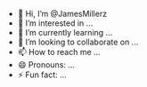 - 👋 Hi, I’m @JamesMillerz
- 👀 I’m interested in ...
- 🌱 I’m currently learning ...
- 💞️ I’m looking to collaborate on ...
- 📫 How to reach me ...
- 😄 Pronouns: ...
- ⚡ Fun fact: ...

<!---
JamesMillerz/JamesMillerz
docker pull stripe/stripe-cli:v1.27.0
sha256:1d34a705a6a6f6e850f3721ac146ecbbb932c6a93da93cad8b597908bf029326s
# Stripe Documentation

## Docs
- [Testing](https://docs.stripe.com/testing.md): Simulate payments to test your integration.
- [API Reference](https://docs.stripe.com/api.md)
- [Receive payouts](https://docs.stripe.com/payouts.md): Set up your bank account to receive payouts.
- [Platforms and marketplaces with Stripe Connect](https://docs.stripe.com/connect.md): Build a SaaS platform or marketplace with Connect.
- [Supported currencies](https://docs.stripe.com/currencies.md): See what currencies you can use for making charges and for paying out to your bank account.
- [API upgrades](https://docs.stripe.com/upgrades.md): Keep track of changes and upgrades to the Stripe API.
- [Stripe SDKs](https://docs.stripe.com/sdks.md): Libraries and tools for interacting with your Stripe integration.
- [Receive Stripe events in your webhook endpoint](https://docs.stripe.com/webhooks.md): Listen to events in your Stripe account on your webhook endpoint so your integration can automatically trigger reactions.
- [Declines](https://docs.stripe.com/declines.md): Learn about payment declines and how to lower your decline rate.
- [Refund and cancel payments](https://docs.stripe.com/refunds.md): Learn how to cancel or refund a payment.
- [Security at Stripe](https://docs.stripe.com/security.md): Learn how Stripe handles security.
- [Stripe-hosted page](https://docs.stripe.com/checkout/quickstart.md)
- [Build an advanced integration](https://docs.stripe.com/payments/quickstart.md)
- [Prebuilt subscription page with Stripe Checkout](https://docs.stripe.com/billing/quickstart.md)
- [Set up and deploy a webhook](https://docs.stripe.com/webhooks/quickstart.md): Learn how to set up and deploy a webhook to listen to events from Stripe.
- [Types of events](https://docs.stripe.com/api/events/types.md)
- [Integration security guide](https://docs.stripe.com/security/guide.md): Ensure PCI compliance and secure customer-server communications.
- [Linked external accounts](https://docs.stripe.com/get-started/account/linked-external-accounts.md): Manage your linked external accounts.
- [Affirm payments](https://docs.stripe.com/payments/affirm.md): Offer your US and Canadian customers flexible financing while getting paid upfront with Affirm.
- [Integrate with events](https://docs.stripe.com/event-destinations.md): Send events from Stripe to webhook endpoints and cloud services.
- [Resolve webhook signature verification errors](https://docs.stripe.com/webhooks/signature.md): Learn how to fix a common error when listening to webhook events.
- [Afterpay and Clearpay payments](https://docs.stripe.com/payments/afterpay-clearpay.md): Offer your customers flexible financing while getting paid upfront with Afterpay (also known as Clearpay in the UK).
- [Start a team](https://docs.stripe.com/get-started/account/teams.md): Learn how to invite and interact with team members.
- [Errors](https://docs.stripe.com/api/errors.md)
- [Versioning](https://docs.stripe.com/api/versioning.md)

## Checkout
Build a low-code payment form and embed it on your site or host it on Stripe. Checkout creates a customizable form for collecting payments. You can redirect customers to a Stripe-hosted payment page, embed Checkout directly in your website, or create a customized checkout page with Stripe Elements. It supports one-time payments and subscriptions and accepts over 40 local payment methods. For a full list of Checkout features.

- [Stripe Checkout](https://docs.stripe.com/payments/checkout.md): Build a low-code payment form and embed it on your site or host it on Stripe.
- [Stripe-hosted page](https://docs.stripe.com/checkout/quickstart.md)
- [Embedded form](https://docs.stripe.com/checkout/embedded/quickstart.md)
- [How Checkout works](https://docs.stripe.com/payments/checkout/how-checkout-works.md): Learn how to use Checkout to collect payments on your website.
- [Customize Checkout](https://docs.stripe.com/payments/checkout/customization.md): Customize the appearance and behavior of Checkout.
- [The Setup Intents API](https://docs.stripe.com/payments/setup-intents.md): Learn more about the Setup Intents API for saving payment methods.
- [Fulfill orders](https://docs.stripe.com/checkout/fulfillment.md): Learn how to fulfill payments received with the Checkout Sessions API.
- [Customize redirect behavior](https://docs.stripe.com/payments/checkout/custom-success-page.md): Display a confirmation page with your customer's order information.
- [Add discounts](https://docs.stripe.com/payments/checkout/discounts.md): Reduce the amount charged to a customer by discounting their subtotal with coupons and promotion codes.
- [Use your custom domain](https://docs.stripe.com/payments/checkout/custom-domains.md): Learn how to bring your own custom domain to Stripe Checkout, Payment Links, and customer portal.
- [Limit customers to one subscription](https://docs.stripe.com/payments/checkout/limit-subscriptions.md): Direct customers to manage their subscription when they already have one.
- [Cross-sells](https://docs.stripe.com/payments/checkout/cross-sells.md): Enable customers to purchase complementary products at checkout by using cross-sells.
- [Overview](https://docs.stripe.com/products-prices/overview.md): Model your business on Stripe with products and prices.
- [Subscriptions](https://docs.stripe.com/payments/subscriptions.md): Create subscriptions for your customers.
- [Charge for shipping](https://docs.stripe.com/payments/during-payment/charge-shipping.md): Create different shipping rates for your customers.
- [Collect taxes](https://docs.stripe.com/payments/checkout/taxes.md): Learn how to collect taxes with Stripe Tax.
- [Manage payment methods](https://docs.stripe.com/payments/checkout/payment-methods.md): Use dynamic payment methods or manually define the payment methods to allow per checkout session.
- [Customize text and policies](https://docs.stripe.com/payments/checkout/customization/policies.md): Customize the text that your customers see, and the policies Checkout displays.
- [Add custom fields](https://docs.stripe.com/payments/checkout/custom-fields.md): Add additional fields to a prebuilt payment page with Checkout.
- [Collect physical addresses](https://docs.stripe.com/payments/collect-addresses.md): Learn how to collect billing and shipping addresses.
- [Customize checkout behavior](https://docs.stripe.com/payments/checkout/customization/behavior.md): Customize the behavior of the checkout process to increase conversion and revenue.
- [Save payment details during payment](https://docs.stripe.com/payments/checkout/save-during-payment.md): Learn how to accept a payment and save your customer's payment details for future purchases.
- [After the payment](https://docs.stripe.com/payments/checkout/after-the-payment.md): Customize the post-payment checkout process.
- [Set the billing cycle date](https://docs.stripe.com/payments/checkout/billing-cycle.md): Set a subscription's billing cycle anchor to a fixed date.
- [Let customers decide what to pay](https://docs.stripe.com/payments/checkout/pay-what-you-want.md): Accept tips and donations, or sell pay-what-you-want products and services.
- [Subscription upsells](https://docs.stripe.com/payments/checkout/upsells.md): Enable customers to upgrade their subscription plan at checkout by using upsells.
- [No-cost orders](https://docs.stripe.com/payments/checkout/no-cost-orders.md): Accept orders for no-cost line items or apply 100% off discounts for one-time payments.
- [Analyze your conversion funnel](https://docs.stripe.com/payments/checkout/analyze-conversion-funnel.md): Analyze your Stripe Checkout conversion funnel with Google Analytics 4.
- [Add discounts, upsells, and optional items](https://docs.stripe.com/payments/checkout/promotions.md): Boost sales with discounts and offers.
- [Manual currency prices](https://docs.stripe.com/payments/currencies/localize-prices/manual-currency-prices.md): Present local currencies to customers with manual currency prices.
- [Collect customer phone numbers](https://docs.stripe.com/payments/checkout/phone-numbers.md): Collect a phone number for shipping or invoicing when your customer makes a payment.
- [Dynamically customize shipping options](https://docs.stripe.com/payments/checkout/custom-shipping-options.md): Update shipping options based on a customer's shipping address.
- [One-time payments with Checkout](https://docs.stripe.com/payments/checkout/client.md): Learn how to accept one-time card payments with just a few lines of code.
- [Set up future payments](https://docs.stripe.com/payments/checkout/save-and-reuse.md): Learn how to save payment details in a Checkout session and charge your customers later.
- [Make line item quantities adjustable](https://docs.stripe.com/payments/checkout/adjustable-quantity.md): Enable your customers to adjust the quantity of items during checkout.
- [Elements with Checkout Sessions API beta changelog](https://docs.stripe.com/checkout/elements-with-checkout-sessions-api/changelog.md): Keep track of changes to the Elements with Checkout Sessions API beta integration.
- [Checkout prices migration guide](https://docs.stripe.com/payments/checkout/migrating-prices.md): Learn how to update your integration to use prices with Stripe Checkout.
- [Checkout Sessions](https://docs.stripe.com/api/checkout/sessions.md)
- [The Checkout Session object](https://docs.stripe.com/api/checkout/sessions/object.md)
- [Create a Checkout Session](https://docs.stripe.com/api/checkout/sessions/create.md)

## Payments
- [Acceptable verification documents by country](https://docs.stripe.com/acceptable-verification-documents.md): Learn which documents Stripe accepts for verification of identity, address, and legal entity.
- [The Payment Intents API](https://docs.stripe.com/payments/payment-intents.md): Learn how to use the Payment Intents API for Stripe payments.
- [Multi-currency settlement](https://docs.stripe.com/payouts/multicurrency-settlement.md): Accept, settle and pay out funds in multiple currencies.
- [Set up your development environment](https://docs.stripe.com/get-started/development-environment.md): Get familiar with the Stripe CLI and our server-side SDKs.
- [Decline codes](https://docs.stripe.com/declines/codes.md): Learn about decline codes and how to resolve them when a charge fails.
- [Place a hold on a payment method](https://docs.stripe.com/payments/place-a-hold-on-a-payment-method.md): Separate payment authorization and capture to create a charge now, but capture funds later.
- [Payment status updates](https://docs.stripe.com/payments/payment-intents/verifying-status.md): Monitor and verify payment status, so that you can respond to successful and failed payments.
- [Payment method integration options](https://docs.stripe.com/payments/payment-methods/integration-options.md): Learn about the different ways to integrate payment methods.
- [Add funds to your Stripe balance](https://docs.stripe.com/get-started/account/add-funds.md): Cover increased refunds and chargebacks by adding funds to your balance.
- [Web Dashboard](https://docs.stripe.com/dashboard/basics.md): Learn how to use the web version of the Stripe Dashboard.
- [Payment Methods API](https://docs.stripe.com/payments/payment-methods.md): Learn more about the API that powers a range of global payment methods.
- [Stripe Dashboard mobile app](https://docs.stripe.com/dashboard/mobile.md): Learn how to use the mobile app version of the Stripe Dashboard.
- [Buy now, pay later](https://docs.stripe.com/payments/buy-now-pay-later.md): Learn about buy now, pay later methods with Stripe.
- [Browse sample projects](https://docs.stripe.com/samples.md): Explore the library of sample projects using Stripe.
- [Perform searches in the Dashboard](https://docs.stripe.com/dashboard/search.md): Use the Dashboard to search for payments, customers, and more.
- [Test Apple and Google wallet rendering](https://docs.stripe.com/testing/wallets.md): Compare your integration against working demo integrations to identify possible rendering issues.
- [Bank Debits](https://docs.stripe.com/payments/bank-debits.md): Learn how to accept bank debits with Stripe.
- [Create an embeddable buy button](https://docs.stripe.com/payment-links/buy-button.md): Use Payment Links to create an embeddable buy button for your website.
- [After a payment link payment](https://docs.stripe.com/payment-links/post-payment.md): Learn what you can do after receiving a payment link payment.
- [Share a payment link](https://docs.stripe.com/payment-links/share.md): Share payment links across social media, emails, or your website.
- [Payment Intents](https://docs.stripe.com/api/payment_intents.md)
- [The PaymentIntent object](https://docs.stripe.com/api/payment_intents/object.md)
- [Create a PaymentIntent](https://docs.stripe.com/api/payment_intents/create.md)
- [Payment Methods](https://docs.stripe.com/api/payment_methods.md)
- [The PaymentMethod object](https://docs.stripe.com/api/payment_methods/object.md)
- [Create a PaymentMethod](https://docs.stripe.com/api/payment_methods/create.md)

## Link
*Link* allows your customers to select a saved payment method at checkout instead of entering payment information. Your customers can save their credit cards, debit cards, or US bank accounts for faster checkout at any Link-enabled business. Link also lets you accept Instant Bank Payments. All Link transactions confirm immediately, and successful payments settle to your Stripe balance on the same timeline as card payments, regardless of the payment method that funds the payment. Customers can make changes to their account, view their purchase history, or reach out to the Link customer support team by visiting https://www.link.com. For information about how your payment integration affects Link, see [Link in different payment integrations](https://docs.stripe.com.md). Link isn’t available in India. In Brazil and Thailand, the Payment Element doesn’t support Link.

- [Link in different payment integrations](https://docs.stripe.com/payments/link/link-payment-integrations.md): Use Link with dynamic payment methods and other integrations.
- [Instant Bank Payments](https://docs.stripe.com/payments/link/instant-bank-payments.md): Accept low cost bank payments with instant confirmation.
- [Link with Checkout](https://docs.stripe.com/payments/link/checkout-link.md): Use Link with Stripe's prebuilt checkout page.
- [Link in different payment integrations](https://docs.stripe.com/payments/link/link-payment-integrations.md): Use Link with dynamic payment methods and other integrations.
- [Link in the Payment Element](https://docs.stripe.com/payments/link/payment-element-link.md): Link in the Payment Element lets your customers check out faster.
- [Link in the Card Element](https://docs.stripe.com/payments/link/card-element-link.md): Enable checkout using Link with the Card Element.
- [Link in the Mobile Payment Element](https://docs.stripe.com/payments/link/mobile-payment-element-link.md): Add Link to your native iOS, Android, and React Native apps.
- [Link in the Express Checkout Element](https://docs.stripe.com/payments/link/express-checkout-element-link.md): Let customers check out faster with Link and the Express Checkout Element.
- [Link with Invoicing](https://docs.stripe.com/payments/link/invoicing.md): Speed up invoice payments by using Link with the Hosted Invoice Page.
- [Explore the Link Authentication Element](https://docs.stripe.com/payments/link/link-authentication-element.md): Create a single email input for both email collection and Link authentication.


## Billing
Create and manage subscriptions, track usage, and issue invoices.

Stripe Billing is a tool for managing subscriptions and invoicing. It automates recurring payments, creates custom pricing plans, and handles billing cycles such as trials and renewals. Learn more about [Billing](https://docs.stripe.com/billing/billing-apis.md) and its [features](https://docs.stripe.com/billing.md#features).

- [Recurring pricing models](https://docs.stripe.com/products-prices/pricing-models.md): Learn about common pricing models and how to create them.
- [Prebuilt subscription page with Stripe Checkout](https://docs.stripe.com/billing/quickstart.md)
- [Coupons and promotion codes](https://docs.stripe.com/billing/subscriptions/coupons.md): Add discounts to subscriptions and subscription items using coupons and promotion codes.
- [Cancel subscriptions](https://docs.stripe.com/billing/subscriptions/cancel.md): Learn how to cancel existing subscriptions.
- [Setting the subscription billing cycle date](https://docs.stripe.com/billing/subscriptions/billing-cycle.md): Learn how to set the billing date for subscriptions.
- [Embeddable pricing table for subscriptions](https://docs.stripe.com/payments/checkout/pricing-table.md): Display a subscription pricing table on your website and take customers directly to Stripe Checkout.
- [Change the price of existing subscriptions](https://docs.stripe.com/billing/subscriptions/change-price.md): Learn how to upgrade and downgrade subscriptions by changing the price.
- [Create subscriptions](https://docs.stripe.com/no-code/subscriptions.md): Set up recurring payments by offering subscriptions to your service.
- [Modify subscriptions](https://docs.stripe.com/billing/subscriptions/change.md): Change existing subscriptions to cancel, pause, apply prorated charges and credits, and more.
- [Customer Tax IDs](https://docs.stripe.com/billing/customer/tax-ids.md): Learn how to store, validate, and render customer tax ID numbers with Stripe Billing.
- [Set up usage-based billing with products and prices](https://docs.stripe.com/billing/subscriptions/usage-based/implementation-guide.md): Charge customers based on their usage of your product or service.
- [Entitlements](https://docs.stripe.com/billing/entitlements.md): Determine when you can grant or revoke product feature access to customers.
- [Set payment methods per-subscription](https://docs.stripe.com/billing/subscriptions/payment-methods-setting.md): Learn how to specify which payment methods are available for a subscription.
- [Model usage-based pricing](https://docs.stripe.com/billing/subscriptions/usage-based/pricing-models.md): Learn about the different pricing models for usage-based billing on Stripe.
- [Customers](https://docs.stripe.com/billing/customer.md): Learn how to use the Customer resource with Stripe Billing.
- [Record usage for billing](https://docs.stripe.com/billing/subscriptions/usage-based/recording-usage.md): Learn how to record customer usage data.
- [Designing an integration](https://docs.stripe.com/billing/subscriptions/designing-integration.md): Learn what choices you need to make to integrate subscriptions into your business.
- [Pause payment collection](https://docs.stripe.com/billing/subscriptions/pause-payment.md): Learn how to pause payment collection on subscriptions.
- [Tax rates](https://docs.stripe.com/billing/taxes/tax-rates.md): Learn how to collect and report taxes with tax rate objects.
- [Migrate subscriptions to Stripe Billing](https://docs.stripe.com/billing/subscriptions/migrate-subscriptions.md): Learn about migrating subscriptions from other sources to Stripe.
- [Set payment methods per-subscription](https://docs.stripe.com/billing/subscriptions/payment-methods-setting.md): Learn how to specify which payment methods are available for a subscription.
- [Subscriptions with multiple products](https://docs.stripe.com/billing/subscriptions/multiple-products.md): Create subscriptions with multiple products, all billed in a single invoice.
- [Migrate your customer data to Stripe](https://docs.stripe.com/get-started/data-migrations.md): Successfully migrate your customers' data to Stripe.
- [Revenue recovery](https://docs.stripe.com/billing/revenue-recovery.md): Learn about automated recovery features that reduce and recover failed subscription payments.
- [Migrate subscriptions to Stripe Billing using toolkit](https://docs.stripe.com/billing/subscriptions/import-subscriptions-toolkit.md): Learn how to migrate your existing subscriptions to Stripe using the toolkit.
- [About the Billing APIs](https://docs.stripe.com/billing/billing-apis.md): Understand how the Billing API objects work together.
- [Subscriptions](https://docs.stripe.com/api/subscriptions.md)
- [The Subscription object](https://docs.stripe.com/api/subscriptions/object.md)
- [Create a subscription](https://docs.stripe.com/api/subscriptions/create.md)
- [Customers](https://docs.stripe.com/api/customers.md)
- [The Customer object](https://docs.stripe.com/api/customers/object.md)
- [Customer Balance Transaction](https://docs.stripe.com/api/customer_balance_transactions.md)
- [The Customer Balance Transaction object](https://docs.stripe.com/api/customer_balance_transactions/object.md)

## Elements
Create your own checkout flows with prebuilt UI components.

[Stripe Elements](https://stripe.com/payments/elements) is a set of prebuilt UI components for building your web checkout flow. It’s available as a feature of [Stripe.js](https://docs.stripe.com/js), our foundational JavaScript library for building payment flows. Stripe.js tokenizes sensitive payment details within an Element without ever having them touch your server.

You can use Elements with:

- The [Checkout Sessions API](https://docs.stripe.com/api/checkout/sessions.md) to [build a checkout page](https://docs.stripe.com/payments/checkout/build-integration.md).
- The [Payment Intents API](https://docs.stripe.com/api/payment_intents.md) to [build an advanced integration](https://docs.stripe.com/payments/advanced.md).

- [Address Element](https://docs.stripe.com/elements/address-element.md): Use the Address Element to collect complete billing and shipping addresses.
- [Link Authentication Element](https://docs.stripe.com/payments/elements/link-authentication-element.md): Use the Link Authentication Element to integrate Link.
- [Listen for address input](https://docs.stripe.com/elements/address-element/collect-addresses.md): Collect addresses to use in custom ways using an event listener.
- [Mobile Payment Element](https://docs.stripe.com/payments/elements/mobile-payment-element.md): Accept payments in your mobile app.
- [Migrate to Confirmation Tokens](https://docs.stripe.com/payments/payment-element/migration-ct.md): Finalize payments on the server by using a ConfirmationToken instead of a PaymentMethod.
- [Migrate from the Basic Integration to the Mobile Payment Element](https://docs.stripe.com/payments/mobile/migrating-to-mobile-payment-element-from-basic-integration.md): Upgrade your legacy mobile SDK integration before we remove it from the SDK.
- [Control billing details collection](https://docs.stripe.com/payments/payment-element/control-billing-details-collection.md): Customize the billing details you collect within the Payment Element.
- [Address Element](https://docs.stripe.com/elements/mobile/address-element.md): Use the Address Element to collect complete billing and shipping addresses for in-app integrations.
- [Collect physical addresses and phone numbers](https://docs.stripe.com/payments/advanced/collect-addresses.md): Learn how to collect addresses and phone numbers during one-time payment flows.
- [Collect physical addresses and phone numbers](https://docs.stripe.com/payments/mobile/collect-addresses.md): Learn how to collect addresses and phone number in your mobile app.
- [Use Payment Element across multiple processors](https://docs.stripe.com/payments/forwarding-third-party-processors.md): Learn how to collect card details with Payment Element and use them with a third-party processor.
- [Customize appearance](https://docs.stripe.com/elements/appearance-api/mobile.md): Customize your mobile integration with the Appearance API.
- [Charge for shipping](https://docs.stripe.com/payments/mobile/charge-shipping.md): Create different shipping rates for your customers.

## Connect
Use Connect to build a platform, marketplace, or other business that manages payments and moves money between multiple parties.

- [1099-NEC form state requirements](https://docs.stripe.com/connect/1099-NEC.md): View the state requirements for 1099-NEC forms.
- [Create a charge](https://docs.stripe.com/connect/charges.md): Create a charge and split payments between your platform and your sellers or service providers.
- [Required verification information](https://docs.stripe.com/connect/required-verification-information.md): Learn what required verification information you need to collect for each country when using Connect.
- [Connect account types](https://docs.stripe.com/connect/accounts.md): Learn about older connected account configurations.
- [US tax reporting for Connect platforms](https://docs.stripe.com/connect/tax-reporting.md): Learn how to report the annual payments for your US-based connected accounts.
- [How Connect works](https://docs.stripe.com/connect/how-connect-works.md): Learn how Connect's features support multiparty integrations.
- [Payouts to connected accounts](https://docs.stripe.com/connect/payouts-connected-accounts.md): Manage payouts and external accounts for your platform's connected accounts.
- [1099-K form state requirements](https://docs.stripe.com/connect/1099-K.md): View the state requirements for 1099-K forms.
- [Making API calls for connected accounts](https://docs.stripe.com/connect/authentication.md): Learn how to add the right information to your API calls so you can make calls for your connected accounts.
- [Using Connect with Standard connected accounts](https://docs.stripe.com/connect/standard-accounts.md): Use Standard connected accounts to get started using Connect right away, and let Stripe handle the majority of the connected account experience.
- [Choose your onboarding configuration](https://docs.stripe.com/connect/onboarding.md): Learn about the different options for onboarding your connected accounts.
- [Using Connect with Custom connected accounts](https://docs.stripe.com/connect/custom-accounts.md): Use Custom connected accounts with Connect to control your connected accounts' entire experience.
- [Express Dashboard](https://docs.stripe.com/connect/express-dashboard.md): Learn about the features of the Express Dashboard.
- [Stripe-hosted onboarding](https://docs.stripe.com/connect/hosted-onboarding.md): Onboard connected accounts by redirecting them to a Stripe-hosted onboarding flow.
- [Payment details](https://docs.stripe.com/connect/supported-embedded-components/payment-details.md): Show details of a given payment and allow users to manage disputes and perform refunds.
- [Identity verification for connected accounts](https://docs.stripe.com/connect/identity-verification.md): Use identity verification to reduce risk on your platform when using Connect.
- [Using manual payouts](https://docs.stripe.com/connect/manual-payouts.md): Send manual payouts to your connected accounts.
- [Connect webhooks](https://docs.stripe.com/connect/webhooks.md): Learn how to use webhooks with Connect to be notified of Stripe activity.
- [Manage connected accounts with the Dashboard](https://docs.stripe.com/connect/dashboard.md): Learn about using the Stripe Dashboard to find and manage connected accounts, including those with open risk, onboarding, and compliance requirements.
- [Get started with tax reporting](https://docs.stripe.com/connect/get-started-tax-reporting.md): Use the Stripe 1099 tax reporting product to create, modify, file, and deliver tax forms for your connected accounts.
- [Platform pricing tool](https://docs.stripe.com/connect/platform-pricing-tools.md): Set platform processing fees for your connected accounts from your Stripe Dashboard.
- [Update and create 1099 tax forms](https://docs.stripe.com/connect/modify-tax-forms.md): Update and create 1099 tax forms for connected accounts.
- [Balance](https://docs.stripe.com/api/balance.md)
- [The Balance object](https://docs.stripe.com/api/balance/balance_object.md)

## Issuing
Use the Stripe Issuing API to create, manage, and distribute payment cards for your business. Issuing is available in the United States, United Kingdom, and European Economic Area. You can create your own card designs, and approve transactions in real time. You can build Stripe Issuing alongside [Stripe Treasury](https://docs.stripe.com/treasury.md) to attach cards to open loop wallets, and offer your users additional money movement options.

- [How Issuing works](https://docs.stripe.com/issuing/how-issuing-works.md): Learn how to start building a card program with Stripe Issuing.
- [Issuing merchant categories](https://docs.stripe.com/issuing/categories.md): Learn about the available categories that businesses are grouped in.
- [Cardholder authentication using 3D Secure](https://docs.stripe.com/issuing/3d-secure.md): Learn about 3D Secure, an additional layer of authentication used by businesses to combat fraud.
- [Physical cards](https://docs.stripe.com/issuing/cards/physical.md): Issue physical cards at Stripe.
- [Use digital wallets with Issuing](https://docs.stripe.com/issuing/cards/digital-wallets.md): Learn how to use Issuing to add cards to digital wallets.
- [Using Issuing Elements](https://docs.stripe.com/issuing/elements.md): Learn how to display card details in your web application in a PCI-compliant way.
- [Issuing product marketing, design, and compliance guidelines](https://docs.stripe.com/issuing/compliance-us.md): Learn how to keep your Issuing program and marketing campaigns compliant.
- [Virtual cards with Issuing](https://docs.stripe.com/issuing/cards/virtual.md): Learn about virtual cards created with Issuing.
- [Choose which type of card to issue](https://docs.stripe.com/issuing/choose-cards.md): Decide on physical or virtual cards for your cardholders.
- [Use Stripe Issuing in different countries](https://docs.stripe.com/issuing/global.md): Learn how different integration options vary by country.
- [Issuing and Treasury sample app](https://docs.stripe.com/baas/start-integration/sample-app.md): Learn how to onboard customers, issue cards, and make outbound payments.
- [B2B Payments integration guide](https://docs.stripe.com/baas/start-integration/integration-guides/b2b-payments.md): Build a B2B Payments integration with Issuing.
- [Testing Issuing](https://docs.stripe.com/issuing/testing.md): Learn how to test your integration and simulate purchases.
- [Issuing and Treasury sample app](https://docs.stripe.com/treasury/examples/sample-app.md): Use the Stripe Next.js sample app to start your own Issuing and Treasury integration.
- [Manage fraud with Stripe Issuing controls and tools](https://docs.stripe.com/issuing/manage-fraud.md): Understand how transaction fraud can impact your Issuing program and the steps you can take to combat it.
- [Add funds to your card program](https://docs.stripe.com/issuing/adding-funds-to-your-card-program.md): Learn about your options to fund card spend.
- [Stripe Issuing marketing guidelines](https://docs.stripe.com/issuing/marketing-guidance-europe-uk.md): Learn about marketing guidelines for Issuing programs in the United Kingdom and Europe.
- [Order a custom bundle](https://docs.stripe.com/issuing/cards/physical/order-custom-bundle.md): Order your custom physical bundle.
- [Use cards at automated teller machines (ATMs)](https://docs.stripe.com/issuing/purchases/atm-usage.md): Learn how you can use your Stripe Issuing cards at ATMs.
- [Create a design](https://docs.stripe.com/issuing/cards/physical/create-design.md): Create and name your bundle design.
- [Onboarding overview](https://docs.stripe.com/baas/start-integration/onboarding-overview.md): Take your integration live.
- [Replacement cards](https://docs.stripe.com/issuing/cards/replacements.md): Learn how to replace cards that are expired, damaged, lost, or stolen.
- [Choose your physical bundle](https://docs.stripe.com/issuing/cards/choose-bundle.md): Set up a standard or custom physical bundle.
- [Update the Issuing terms of service acceptance](https://docs.stripe.com/issuing/connect/tos_acceptance.md): Learn how to present accurate business information for your connected accounts and accept the Issuing terms of service.
- [Card bundle options](https://docs.stripe.com/issuing/cards/physical/card-bundle-selections.md): Make your card bundle selections.
- [Issuing watchlist](https://docs.stripe.com/issuing/issuing-watchlist.md): Learn about the Issuing watchlist process and best practices.


## Capital
Stripe Capital provides access to financing options for eligible users processing payments through Stripe. Financing offers for eligible users are available in the Stripe Dashboard or through participating Connect platforms.

- [How Stripe Capital works](https://docs.stripe.com/capital/how-stripe-capital-works.md): Learn how Stripe Capital provides financing for eligible businesses.
- [Stripe Capital eligibility](https://docs.stripe.com/capital/eligibility.md): Learn more about our offer eligibility criteria.
- [Set up Capital](https://docs.stripe.com/capital/getting-started.md): Determine which integration option to use when you set up Stripe Capital.
- [How Stripe Capital for Platforms works](https://docs.stripe.com/capital/how-capital-for-platforms-works.md): Learn the basics of Stripe Capital for Platforms.
- [Managing customer support](https://docs.stripe.com/capital/servicing.md): Support your Capital customers using Stripe-approved messaging.
- [Capital financing](https://docs.stripe.com/connect/supported-embedded-components/capital-financing.md): Allow a connected account to view and manage their active Capital financing.
- [Build a custom Capital program](https://docs.stripe.com/capital/api-integration.md): Integrate with our API to build a custom Capital program.
- [Capital financing application](https://docs.stripe.com/connect/supported-embedded-components/capital-financing-application.md): Show an end-to-end application flow for Capital financing.
- [Regulatory compliance guidelines](https://docs.stripe.com/capital/regulatory-compliance.md): Learn about the requirements and guidelines for regulatory compliance.
- [Marketing your Capital program](https://docs.stripe.com/capital/marketing.md): Build marketing assets for Capital.
- [Capital financing promotion](https://docs.stripe.com/connect/supported-embedded-components/capital-financing-promotion.md): Show promotional content about a connected account's Capital financing offer and launch a Capital application.
- [Capital metrics](https://docs.stripe.com/capital/reporting.md): Access financing offer data in the Stripe Dashboard.
- [Refills](https://docs.stripe.com/capital/refills.md): Learn how to enable refills for your Capital program.
- [Replacements](https://docs.stripe.com/capital/replacements.md): Learn how to handle financing offer replacements.

## Crypto
Pay with Crypto works with *Checkout*, *Elements*, or can be directly integrated through the *Payment Intents API*. When integrated, the option to pay with **Crypto** appears that redirects your customers to a page hosted by *crypto.link.com* to complete their payment.
- [Stablecoin payments](https://docs.stripe.com/crypto/stablecoin-payments.md): Let your customers pay with crypto that settle as fiat in your Stripe balance.
- [Accept a stablecoin payment](https://docs.stripe.com/crypto/accept-stablecoin-payments.md): Start accepting stablecoins by integrating the Crypto payment method.
- [Stripe-hosted, standalone onramp quickstart](https://docs.stripe.com/crypto/onramp/standalone-onramp-quickstart.md): Customize and generate a redirect URL to the Stripe-hosted, standalone onramp.
- [Set up an emeddable onramp integration](https://docs.stripe.com/crypto/onramp/emeddable-onramp-guide.md): Use this guide to fully customize the embeddable onramp.
- [Integrate crypto for mobile](https://docs.stripe.com/crypto/onramp/mobile-integration.md): Configure the onramp for mobile use.
- [Back-end integration best practices](https://docs.stripe.com/crypto/onramp/backend-best-practices.md): Safely integrate the onramp for different web3 use cases.
- [Install the Stripe Crypto SDK ES Module](https://docs.stripe.com/crypto/onramp/esmodule.md): Set up the Stripe crypto client-side SDK in your web application.

## Climate
Stripe Climate is the easiest way to help emerging permanent carbon removal technologies scale. Join a growing group of ambitious businesses changing the course of carbon removal.
- [Climate Commitments](https://docs.stripe.com/climate/commitments.md): Direct a fraction of your revenue to help advance carbon removal.
- [Climate Orders overview](https://docs.stripe.com/climate/orders.md): Pre-order carbon removal tons from Frontier's offtake portfolio
- [Order carbon removal](https://docs.stripe.com/climate/orders/order-carbon-removal.md): Pre-order carbon removal tons from Frontier's offtake portfolio.
- [Carbon removal inventory](https://docs.stripe.com/climate/orders/carbon-removal-inventory.md): Learn about available carbon removal inventory.
- [Webhooks for Climate Orders API](https://docs.stripe.com/climate/orders/webhooks.md): Learn about webhook events for products and orders.
- [Climate Orders quickstart](https://docs.stripe.com/climate/orders/quickstart.md): Enable your customers to buy carbon removal using the Climate API with your payments integration.
- [How Climate Orders work](https://docs.stripe.com/climate/orders/how-it-works.md): Learn how to create, monitor, and manage your carbon removal orders.


## Tax
Automate sales tax, VAT, and GST compliance on all your transactions—low or no code integrations available. You can integrate Stripe Tax with Payment Links or the Checkout Sessions API and use it for subscriptions and invoices. You can also create custom payment flows or integrate Stripe Tax as a platform with Connect.
- [Set up Stripe Tax](https://docs.stripe.com/tax/set-up.md): Enable Stripe Tax to automatically calculate and collect tax.
- [Product tax codes](https://docs.stripe.com/tax/tax-codes.md): Stripe Tax uses product tax codes to determine a product's tax rate.
- [How Tax works](https://docs.stripe.com/tax/how-tax-works.md): Learn how Stripe Tax helps you automate tax compliance.
- [Tax API for Sales Tax, GST, and VAT](https://docs.stripe.com/tax/custom.md): Use Stripe Tax APIs to implement tax calculations in your custom integration.
- [Specify product tax codes and tax behavior](https://docs.stripe.com/tax/products-prices-tax-codes-tax-behavior.md): Add tax codes and tax behavior to your products and prices to automatically calculate tax.
- [Zero tax amounts and reverse charges](https://docs.stripe.com/tax/zero-tax.md): Learn about cases when Stripe Tax calculates zero tax.
- [Countries supported by Stripe Tax](https://docs.stripe.com/tax/supported-countries.md): Learn where you can use Stripe Tax.
- [Automatically collect tax on Checkout sessions](https://docs.stripe.com/tax/checkout.md): Learn how to automatically calculate taxes in Checkout.
- [Calculate tax](https://docs.stripe.com/tax/calculating.md): Learn how to calculate tax with Stripe Tax.
- [Stripe Tax FAQ](https://docs.stripe.com/tax/faq.md): Read the frequently asked questions about Stripe Tax.
- [Automatically collect tax on invoices](https://docs.stripe.com/tax/invoicing.md): Learn how to automatically calculate tax on your invoices.
- [Use Stripe Tax with Connect](https://docs.stripe.com/tax/connect.md): Understand how Stripe Tax can help your platform and your connected accounts comply with tax obligations.
- [Testing Stripe Tax](https://docs.stripe.com/tax/testing.md): Learn how to test your Stripe Tax integration.
- [Collect taxes for recurring payments](https://docs.stripe.com/tax/subscriptions.md): Learn how to collect and report taxes for recurring payments.
- [Tax customizations](https://docs.stripe.com/tax/tax-customizations.md): Learn how to customize tax behavior using Stripe Tax.
- [Tax for software platforms](https://docs.stripe.com/tax/tax-for-platforms.md): Learn how to enable Stripe Tax for your connected accounts, and collect tax when the connected account is liable for paying the tax.
- [Collect customer tax IDs with Checkout](https://docs.stripe.com/tax/checkout/tax-ids.md): Learn how to collect VAT and other customer tax IDs with Checkout.
- [Automatically collect tax on Payment Links](https://docs.stripe.com/tax/payment-links.md): Learn how to calculate and collect tax on a payment page without writing any code.
- [Collect taxes for recurring payments](https://docs.stripe.com/billing/taxes/collect-taxes.md): Learn how to collect and report taxes for recurring payments.
- [Account and customer tax IDs with Invoicing](https://docs.stripe.com/tax/invoicing/tax-ids.md): Learn about storing, validating, and rendering tax ID numbers for Invoicing.
- [Update existing subscriptions](https://docs.stripe.com/tax/subscriptions/update.md): Learn how to update existing subscriptions to Stripe Tax.
- [Tax for marketplaces](https://docs.stripe.com/tax/tax-for-marketplaces.md): Learn about tax requirements for platforms and marketplaces, and how to enable Stripe Tax to collect tax on transactions when the Connect platform is liable.
- [Stripe Tax](https://docs.stripe.com/tax.md): Automate sales tax, VAT, and GST compliance on all your transactions—low or no code integrations available.
- [Use the Settings API to configure Stripe Tax](https://docs.stripe.com/tax/settings-api.md): Learn how to configure tax settings, and check whether an account is ready to perform tax calculations.
- [Tax settings](https://docs.stripe.com/connect/supported-embedded-components/tax-settings.md): Learn how to allow connected accounts to set up Stripe Tax.
- [Collect tax in Asia Pacific](https://docs.stripe.com/tax/supported-countries/asia-pacific.md): Learn how to use Stripe Tax to calculate, collect, and report tax in the Asia Pacific region.
- [Tax registrations](https://docs.stripe.com/connect/supported-embedded-components/tax-registrations.md): Learn how to allow connected accounts to manage their tax registrations for Stripe Tax.
- [Configure the connector](https://docs.stripe.com/connectors/woocommerce/configuration.md): Configure the Stripe Tax Connector for WooCommerce.
- [Use the Registrations API to manage tax registrations](https://docs.stripe.com/tax/registrations-api.md): Learn how to add, schedule, and check active tax registrations.
- [Stripe Tax Connector for WooCommerce](https://docs.stripe.com/connectors/woocommerce.md): Learn about the Stripe Tax Connector for WooCommerce.
- [Collect tax in Australia](https://docs.stripe.com/tax/supported-countries/asia-pacific/australia.md): Learn how to use Stripe Tax to calculate, collect, and report tax in Australia.
- [Collect tax in Mexico](https://docs.stripe.com/tax/supported-countries/latin-america-and-caribbean/mexico.md): Learn how to use Stripe Tax to calculate, collect, and report tax in Mexico.
- [The Tax ID object](https://docs.stripe.com/api/tax_ids/object.md)

## Invoicing
Create and manage invoices for one-time payments with Stripe Invoicing. Invoices provide an itemized list of goods and services rendered, which includes the cost, quantity, and taxes. You can send invoices to customers to collect payment or you can create an invoice and automatically charge a customer’s saved payment method. Subscriptions automatically generate invoices for each billing cycle. Learn more about the invoice lifecycle for subscriptions. You can use both the Dashboard and the API to create, edit, and manage invoices.
- [Taxes](https://docs.stripe.com/invoicing/taxes.md): Learn about Stripe Tax and how to use it with invoices.
- [Customize invoices](https://docs.stripe.com/invoicing/customize.md): Learn how to customize the content and branding of your invoices.
- [Send customer emails](https://docs.stripe.com/invoicing/send-email.md): Configure and send invoicing emails to your customers.
- [Automatic invoice advancement](https://docs.stripe.com/invoicing/integration/automatic-advancement-collection.md): Learn how Stripe Invoicing handles automatic advancement and collection.
- [Issue credit notes](https://docs.stripe.com/invoicing/dashboard/credit-notes.md): Use the Dashboard to adjust or refund finalized invoices with credit notes.
- [Integrate with the Invoicing API](https://docs.stripe.com/invoicing/integration.md): Learn how to create and send an invoice with code.
- [No-code Invoicing guide](https://docs.stripe.com/invoicing/no-code-guide.md): Get started with Stripe Invoicing—no code required.
- [Automatic charging](https://docs.stripe.com/invoicing/automatic-charging.md): Have Stripe automatically charge a customer's stored payment method.
- [Manage invoices](https://docs.stripe.com/invoicing/dashboard/manage-invoices.md): Learn how to manage your invoices in the Dashboard.
- [Create and send an invoice](https://docs.stripe.com/invoicing/integration/quickstart.md): Build an example Invoicing integration.
- [Invoice Rendering Templates](https://docs.stripe.com/invoicing/invoice-rendering-template.md): Use Invoice Rendering Templates to personalize your invoice appearance for different customers
- [Status transitions and finalization](https://docs.stripe.com/invoicing/integration/workflow-transitions.md): Learn about invoice status transitions and finalization.
- [Invoicing and ACH Direct Debit](https://docs.stripe.com/invoicing/ach-direct-debit.md): Configure, create, and process invoices using ACH Direct Debit.
- [Use invoices](https://docs.stripe.com/no-code/invoices.md): Send an invoice your customers can pay online.
- [Stripe Connector for NetSuite](https://docs.stripe.com/connectors/netsuite/overview.md): Use the connector to reconcile your Stripe activity into NetSuite.
- [Customer tax IDs](https://docs.stripe.com/invoicing/customer/tax-ids.md): Store, validate, and render customer tax ID numbers with Stripe Invoicing.
- [Best practices for global invoices](https://docs.stripe.com/invoicing/global-invoices.md): Learn the best practices for setting up invoices in non-US regions.
- [Customers](https://docs.stripe.com/invoicing/customer.md): Learn how to use the Customer resource with Stripe Invoicing.
- [Multi-currency customers](https://docs.stripe.com/invoicing/multi-currency-customers.md): Change the billable currency for any customer to accept multiple currencies.
- [Products and prices](https://docs.stripe.com/invoicing/products-prices.md): Use the Invoicing API to manage products and prices.
- [Test Stripe Invoicing](https://docs.stripe.com/invoicing/integration/testing.md): Learn how to test your Invoicing integration.
- [Scheduled payments](https://docs.stripe.com/invoicing/hosted-invoice-page/scheduled-payments.md): Let your customers schedule their payments through the Hosted Invoice Page.
- [Schedule invoice finalization to send or charge an invoice in the future](https://docs.stripe.com/invoicing/scheduled-finalization.md): Learn how to schedule an invoice to automatically charge or send to a customer.
- [Preview an invoice](https://docs.stripe.com/invoicing/preview.md): Learn how to create a preview of an invoice.
- [Troubleshoot the connector](https://docs.stripe.com/connectors/netsuite/error-resolution.md): Learn how to troubleshoot errors with the Stripe Connector for NetSuite.
- [Send quotes](https://docs.stripe.com/no-code/quotes.md): Send a quote and convert it to a payment or subscription.
- [Account tax IDs](https://docs.stripe.com/invoicing/taxes/account-tax-ids.md): Store and render your tax IDs with Stripe Invoicing.
- [Stripe Billing and Invoicing automation](https://docs.stripe.com/connectors/netsuite/invoice-automation.md): Use the connector to sync your Stripe invoices into NetSuite.
- [Manage bulk invoice line items](https://docs.stripe.com/invoicing/bulk-update-line-item.md): Add, update and remove multiple invoice line items with the Invoices API.
- [Tax rates and IDs](https://docs.stripe.com/invoicing/taxes/tax-rates.md): Assign tax rates to draft invoices for automatic tax calculation.
- [Deposit automation](https://docs.stripe.com/connectors/netsuite/deposit-automation.md): Use the connector to automate the bank reconciliation process.
- [Generate credit notes programmatically](https://docs.stripe.com/invoicing/integration/programmatic-credit-notes.md): Use the Invoicing API to adjust or refund finalized invoices with credit notes.
- [Custom payment application](https://docs.stripe.com/connectors/netsuite/custom-payment-application.md): Learn how to customize the way payments are recorded and applied using the Stripe Connector for NetSuite.
- [Invoices](https://docs.stripe.com/api/invoices.md)
- [The Invoice object](https://docs.stripe.com/api/invoices/object.md)


## Identity
Use Stripe Identity to confirm the identity of global users to prevent fraud, streamline risk operations, and increase trust and safety. Stripe Identity allows you to Verify the authenticity of ID documents from more than 120 countries, Capture IDs with a conversion-optimized verification flow, Match photo IDs with selfies, and validate Social Security numbers (SSNs), and Access collected images, and extracted data from ID documents

- [Verify your users’ identity documents](https://docs.stripe.com/identity/verify-identity-documents.md): Create sessions and collect identity documents.
- [Verification flows](https://docs.stripe.com/identity/verification-flows.md): Apply a reusable configuration across your integration.
- [Adding selfie checks](https://docs.stripe.com/identity/selfie.md): Learn how to add face similarity checks to prevent fraudsters from using stolen documents.
- [Review tools](https://docs.stripe.com/identity/review-tools.md): Learn how to use manual reviews to supplement programmatic systems with human expertise.
- [Supported uses cases and locations for Stripe Identity](https://docs.stripe.com/identity/use-cases.md): Learn about the verification use cases and business locations supported by Stripe Identity.
- [Access verification results](https://docs.stripe.com/identity/access-verification-results.md): Learn how to access sensitive verification results.
- [Identity verification (modal)](https://docs.stripe.com/samples/identity/modal.md)
- [Explain Identity to your customers](https://docs.stripe.com/identity/explaining-identity.md): Answer customer questions about ID verification and Stripe Identity.
- [How sessions work](https://docs.stripe.com/identity/how-sessions-work.md): Learn about the status and lifecycle of VerificationSessions.
- [Before going live](https://docs.stripe.com/identity/before-going-live.md): Best practices to build a production-ready Stripe Identity integration.
- [Identity verification (redirect)](https://docs.stripe.com/samples/identity/redirect.md)

## Atlas
Use Stripe Atlas to incorporate your company in Delaware, obtain your company tax ID (EIN) from the IRS, issue founders equity, and file your 83(b) election. After you incorporate your business, you can open a business bank account and charge customers through Stripe payments.

Stripe Atlas doesn’t provide legal, tax, or accounting advice. If you have any unique considerations, consider talking to legal counsel before proceeding.
- [How to incorporate your company](https://docs.stripe.com/atlas/signup.md): Learn what you need to get started with Atlas.
- [Business bank accounts](https://docs.stripe.com/atlas/payments-business-bank.md): Apply to open a business bank account with our partners.
- [Business taxes](https://docs.stripe.com/atlas/business-taxes.md): Business tax basics for startup founders.
- [Company types](https://docs.stripe.com/atlas/company-types.md): Form a C corporation or an LLC using Stripe Atlas.
- [Section 83(b) elections](https://docs.stripe.com/atlas/83b-election.md): Learn about common considerations for Section 83(b) elections.
- [Incorporation documents](https://docs.stripe.com/atlas/incorporation-documents.md): Learn about the documents Atlas uses to incorporate your company.
- [File Section 83(b) elections as a non-US founder](https://docs.stripe.com/atlas/83b-elections-non-us-founders.md): Learn about filing an 83(b) election as a non-US founder.

## Financial Connections
Stripe Financial Connections allows users to securely share their financial data with your business. You can use one integration to instantly verify bank accounts for ACH payments, reduce underwriting risk with [balances](https://docs.stripe.com/financial-connections/balances.md) data, mitigate fraud by verifying account [ownership](https://docs.stripe.com/financial-connections/ownership.md) details, and build new fintech products with [transactions](https://docs.stripe.com/financial-connections/transactions.md) data.

Financial Connections enables your users to connect their accounts in fewer steps with [Link](https://support.stripe.com/questions/link-for-financial-connections-support-for-businesses), allowing them to save and quickly reuse their bank account details across Stripe businesses.
- [Collect a bank account to use ACH Direct Debit payments with account data](https://docs.stripe.com/financial-connections/ach-direct-debit-payments.md): Use account data such as balances with your payments integration.
- [Financial Connections use cases](https://docs.stripe.com/financial-connections/use-cases.md): View options for integrating Financial Connections and common use cases.
- [Financial Connections fundamentals](https://docs.stripe.com/financial-connections/fundamentals.md): Learn how Financial Connections works.
- [Supported institutions of Financial Connections](https://docs.stripe.com/financial-connections/supported-institutions.md): View the details of supported financial institutions.
- [Collect a bank account to enhance Connect payouts](https://docs.stripe.com/financial-connections/connect-payouts.md): Collect your connected account's bank account and use account data to enhance payouts.
- [Test Financial Connections](https://docs.stripe.com/financial-connections/testing.md): Learn how to test your integration with simulated Financial Connections accounts.
- [Disconnect a Financial Connections account](https://docs.stripe.com/financial-connections/disconnections.md): Use the Disconnect API to unlink customer bank accounts.

## Revenue Recognition
Automate your accrual accounting process with Stripe Revenue Recognition.Revenue recognition is a fundamental part of accrual accounting. Generally accepted accounting principles (GAAP) state that you recognize revenue when you realize and earn it, which might be earlier or later than when you actually receive cash. Correctly recognizing and deferring revenue enables you to have the most accurate insights into your business profitability and financial health. Revenue recognition is critical for many types of businesses, especially: Public companies or large businesses with over 25 million USD in annual revenue—because they’re legally required to comply with ASC 606 and GAAP and IFRS accounting standards, Startups that need to follow accrual accounting to raise money from investors or get a loan from a bank, Subscription and service-based businesses and Businesses where customers pay up front before receiving a good or service.

- [Revenue Recognition methodology](https://docs.stripe.com/revenue-recognition/methodology.md): Learn how Revenue Recognition works within Stripe.
- [Monthly summary](https://docs.stripe.com/revenue-recognition/reports/monthly-summary.md): Learn about the monthly summary report.
- [Revenue Recognition reports](https://docs.stripe.com/revenue-recognition/reports.md): Generate and export revenue reports using Revenue Recognition.
- [Recognize revenue with Stripe](https://docs.stripe.com/revenue-recognition/get-started.md): Learn how to use Stripe for your revenue recognition.
- [Revenue Recognition with subscriptions and invoicing](https://docs.stripe.com/revenue-recognition/methodology/subscriptions-and-invoicing.md): Learn how Revenue Recognition works with subscriptions and invoices.
- [Pricing](https://docs.stripe.com/revenue-recognition/pricing.md): Learn about fees and pricing tiers for Revenue Recognition.
- [Revenue waterfall](https://docs.stripe.com/revenue-recognition/reports/waterfall.md): View and analyze monthly revenue with the waterfall report.
- [Revenue Recognition examples](https://docs.stripe.com/revenue-recognition/examples.md): Learn about Revenue Recognition using some common examples.
- [Income statement](https://docs.stripe.com/revenue-recognition/reports/income-statement.md): Analyze revenue, expenses, and net income with the income statement report.
- [Revenue Recognition rules](https://docs.stripe.com/revenue-recognition/rules.md): Customize rules to handle revenue treatments to your business.
- [Map to your chart of accounts](https://docs.stripe.com/revenue-recognition/chart-of-accounts.md): Map transactions from the Stripe default accounts to the chart of accounts in your general ledger.
- [Audit your numbers](https://docs.stripe.com/revenue-recognition/reports/audit-numbers.md): Use the Stripe Dashboard to examine the details of your revenue numbers.
- [Revenue Recognition API](https://docs.stripe.com/revenue-recognition/api.md): Access Stripe Revenue Recognition reports programmatically to automate your accrual accounting.
- [Revenue Recognition accounting period control](https://docs.stripe.com/revenue-recognition/revenue-settings/accounting-period-control.md): Learn how to configure accounting periods for your Revenue Recognition.
- [Stripe Connector for the Apple App Store](https://docs.stripe.com/revenue-recognition/data-import/apple-app-store.md): Manage your revenue recognition in Stripe by importing data from the Apple App Store.
- [Revenue Recognition with one-time payments](https://docs.stripe.com/revenue-recognition/methodology/one-time-payments.md): Manage revenue recognition for one-time payments by importing custom service periods.
- [Revenue Recognition for Connect platforms](https://docs.stripe.com/revenue-recognition/connect.md): Learn how Revenue Recognition works with Connect platforms.
- [Revenue Recognition with multiple currencies](https://docs.stripe.com/revenue-recognition/methodology/multi-currency.md): Understand the roles of presentment and settlement currencies in Revenue Recognition.
- [Trial balance](https://docs.stripe.com/revenue-recognition/reports/trial-balance.md): View and analyze account balances over specific periods with the trial balance report.
- [Data reconciliation with Stripe reports](https://docs.stripe.com/revenue-recognition/data-reconciliation.md): Learn how to reconcile Revenue Recognition data with other financial reports.
- [Revenue Recognition with refunds and disputes](https://docs.stripe.com/revenue-recognition/methodology/refunds-and-disputes.md): Understand how refunds and disputes impact your revenue.
- [Revenue Recognition Performance Obligations API](https://docs.stripe.com/revenue-recognition/performance-obligations-api.md): Learn how to model performance obligation fulfillment in Stripe Revenue Recognition.
- [Manage imported data](https://docs.stripe.com/revenue-recognition/data-import/manage-imported-data.md): Search for and manage existing imported data.
- [Revenue Recognition for direct charges](https://docs.stripe.com/revenue-recognition/connect/direct-charges.md): Learn how Revenue Recognition works with direct charges.
- [Revenue Recognition for destination charges](https://docs.stripe.com/revenue-recognition/connect/destination-charges.md): Learn how Revenue Recognition works with destination charges.
- [Stripe Connector for Google Play](https://docs.stripe.com/revenue-recognition/data-import/google-play.md): Manage your revenue recognition in Stripe by importing data from Google Play.
- [Revenue Recognition for separate charges and transfers](https://docs.stripe.com/revenue-recognition/connect/charges-transfers.md): Learn how Revenue Recognition works with separate charges and transfers.
- [Revenue Recognition transaction overrides](https://docs.stripe.com/revenue-recognition/overrides.md): Learn how to make manual corrections to your Revenue Recognition reports.
- [Error handling for data import](https://docs.stripe.com/revenue-recognition/data-import/error-handling.md): Learn how to handle and recover from errors received when importing revenue recognition data.
- [Custom reports by Sigma and SDP](https://docs.stripe.com/revenue-recognition/reports/sigma-and-sdp.md): Learn how to build your own Revenue Recognition reports using Sigma and SDP.

## Treasury
Learn how to provide financial services to connected accounts. Stripe Treasury is a Banking as a Service (BaaS) API for Stripe *Connect* platforms that allows you to embed financial services in your product. Stripe provides the infrastructure in partnership with trusted banks. Use Treasury to enable your connected accounts to hold funds, pay bills, earn cash back, and manage their cash flow. Many platforms using Connect also use [Stripe Issuing](https://docs.stripe.com/issuing.md) to issue cards for accessing Treasury accounts. To learn more about Treasury, see its [features](#features).

- [Treasury requirements](https://docs.stripe.com/treasury/requirements.md): Understand the requirements for using Stripe Treasury.
- [Using Treasury to move money](https://docs.stripe.com/treasury/examples/moving-money.md): Learn how to use SetupIntents, PaymentMethods, and verify bank accounts with Stripe Treasury.
- [Payouts and top-ups from Stripe Payments](https://docs.stripe.com/treasury/moving-money/payouts.md): Learn how to move money between Payments account balances and Treasury financial account balances.
- [Treasury product marketing, design, and compliance guidelines](https://docs.stripe.com/treasury/compliance.md): Learn how to keep your Treasury program and marketing campaigns compliant.
- [Money movement timelines](https://docs.stripe.com/treasury/money-movement/timelines.md): Learn about the timelines for various types of money movement in Treasury.
- [Moving money with Treasury using InboundTransfer objects](https://docs.stripe.com/treasury/moving-money/financial-accounts/into/inbound-transfers.md): Learn how to transfer money from another account you own into a Treasury financial account.
- [Working with SetupIntents, PaymentMethods, and BankAccounts](https://docs.stripe.com/treasury/moving-money/working-with-bankaccount-objects.md): Set up money movements in Treasury.
- [Working with Treasury financial accounts](https://docs.stripe.com/treasury/account-management/financial-accounts.md): Use financial accounts to store, send, and receive funds.
- [Moving money into financial accounts](https://docs.stripe.com/treasury/moving-money/moving-money-into-financial-accounts.md): Learn the requests available to move money into financial accounts.
- [Treasury fraud guide](https://docs.stripe.com/treasury/examples/fraud-guide.md): Learn best practices for managing fraud as a Treasury platform.
- [Working with balances and transactions](https://docs.stripe.com/treasury/account-management/working-with-balances-and-transactions.md): Learn about Treasury account balances and the effect transactions have on them.
- [Working with connected accounts in Treasury](https://docs.stripe.com/treasury/account-management/connected-accounts.md): Request the Treasury capability and collect onboarding requirements for your connected accounts.
- [Moving money with Treasury using OutboundPayment objects](https://docs.stripe.com/treasury/moving-money/financial-accounts/out-of/outbound-payments.md): Learn how to create outbound payments to move money out of Treasury financial accounts to third parties.
- [Customize your migration to Fifth Third Bank](https://docs.stripe.com/treasury/fifth-third-migration.md): Develop a custom plan to migrate your existing Stripe Treasury integration to Fifth Third Bank.
- [Use Treasury and Issuing to set up financial accounts and cards](https://docs.stripe.com/treasury/examples/financial-accounts.md): Follow a sample Treasury and Issuing integration that sets up a financial account and creates cards.
- [Treasury fees report](https://docs.stripe.com/reports/treasury-fees-reporting.md): Analyze Treasury fees at an itemized level.
- [Treasury connected account onboarding guide](https://docs.stripe.com/treasury/examples/onboarding-guide.md): Learn how to reduce friction while onboarding your connected accounts.
- [Get started with API access to Treasury](https://docs.stripe.com/treasury/access.md): Test in a sandbox environment to experiment before going live.
- [Moving money with Treasury using OutboundTransfer objects](https://docs.stripe.com/treasury/moving-money/financial-accounts/out-of/outbound-transfers.md): Learn how to transfer money out of Treasury financial accounts to external accounts.
- [Marketing Treasury-based services](https://docs.stripe.com/treasury/marketing-treasury.md): Create precise messaging for your users that complies with regulations.
- [Platform financial accounts](https://docs.stripe.com/treasury/account-management/platform-financial-account.md): Learn about the financial account for your platform.
- [Regulatory receipts](https://docs.stripe.com/treasury/moving-money/regulatory-receipts.md): Learn about hosted transaction receipts.
- [Stripe Treasury accounts structure](https://docs.stripe.com/treasury/account-management/treasury-accounts-structure.md): Learn how the account components of Treasury interact.
- [Handling complaints](https://docs.stripe.com/treasury/handling-complaints.md): Learn how to properly handle complaints about Stripe Treasury or Stripe Issuing.
- [Moving money with Treasury using ReceivedCredit objects](https://docs.stripe.com/treasury/moving-money/financial-accounts/into/received-credits.md): Learn how to move money into a Treasury financial account from another Treasury financial account or bank account.
- [Working with Stripe Issuing cards](https://docs.stripe.com/treasury/account-management/issuing-cards.md): Learn how to integrate Stripe Issuing with Treasury.
- [Webhooks for Stripe Issuing and Stripe Treasury](https://docs.stripe.com/treasury/examples/webhooks.md): Learn about webhook events for Stripe Issuing and Stripe Treasury and why they occur.
- [Moving money out of Treasury financial accounts](https://docs.stripe.com/treasury/moving-money/moving-money-out-of-financial-accounts.md): Learn the requests available to move money out of financial accounts.
- [Build a new Treasury integration with Fifth Third Bank](https://docs.stripe.com/treasury/fifth-third-get-started.md): Get started with Stripe Treasury.
- [Moving money with Treasury using ReceivedDebit objects](https://docs.stripe.com/treasury/moving-money/financial-accounts/out-of/received-debits.md): Learn how external account holders can pull funds from a Treasury financial account.
- [Moving money with Treasury using CreditReversal objects](https://docs.stripe.com/treasury/moving-money/financial-accounts/into/credit-reversals.md): Learn how you can return funds from received credits that add money to your Treasury financial account.
- [Moving money with Treasury using DebitReversal objects](https://docs.stripe.com/treasury/moving-money/financial-accounts/out-of/debit-reversals.md): Learn how you can retrieve funds taken out of a Treasury financial account from an external account holder.
- [ACH Standard Entry Class (SEC) handling](https://docs.stripe.com/treasury/moving-money/standard-entry-class.md): Learn how SEC codes are determined for ACH transfers.
- [Connected account Treasury supportability](https://docs.stripe.com/treasury/account-management/supportability.md): Learn how Stripe evaluates connected accounts for Treasury supportability.
- [Testing financial account integration](https://docs.stripe.com/treasury/account-management/testing-financial-account-integration.md): Learn how to ensure your financial accounts are functioning correctly.
- [Remote check acceptance](https://docs.stripe.com/treasury/money-movement/remote-deposit-capture.md): Learn how to accept checks into your financial account.
- [ACH Notification of Change handling](https://docs.stripe.com/treasury/moving-money/notification-of-change.md): Learn how external account information is updated.
- [Test a remote check acceptance integration](https://docs.stripe.com/treasury/money-movement/remote-deposit-capture-testing.md): Use a sandbox to test your integration and transition statuses.
- [Remote deposit capture check review guidelines](https://docs.stripe.com/treasury/money-movement/remote-deposit-capture-check-review-guide.md): Learn best practices for reviewing checks.



## Sigma
Use Sigma to generate custom reports for charges, refunds, disputes, and more.

The available data within Sigma is read-only. Queries can’t modify existing data or create new transactions.

[Sigma](https://dashboard.stripe.com/sigma/queries) makes all your transactional data available within an interactive SQL environment in the Stripe Dashboard. It lets you create fully customized [reports](https://docs.stripe.com/stripe-reports.md) using information about your payments, subscriptions, customers, payouts, and so on.

With Sigma, you can:
- Get information that best reflects your business and Stripe integration.
- Export in CSV format to import into your tools.
- Fetch data on a schedule of your choosing.

- [View API request logs](https://docs.stripe.com/development/dashboard/request-logs.md): Filter API request logs and view log entries in the Developers Dashboard.
- [Acceptance analytics](https://docs.stripe.com/payments/analytics/acceptance.md): Understand what affects card payment acceptance and the reasons behind payment failures or declines.
- [View events and event object payloads](https://docs.stripe.com/development/dashboard/events.md): View events triggered by your account and their event object payload in the Developers Dashboard.
- [Scheduled reports](https://docs.stripe.com/reports/scheduled-reports.md): Set up report subscriptions to get notified when new data is ready.
- [Migrate queries](https://docs.stripe.com/stripe-data/migrate-queries.md): Migrate your Sigma queries from Presto to Trino.

## Payment Links
Sell online without building a digital storefront.

Accept a payment or sell subscriptions without building additional standalone websites or applications with Payment Links. Share the link as many times as you want on social media, in emails, or on your website.

Payment Links supports [more than 20 payment methods](https://docs.stripe.com/payments/payment-methods/payment-method-support.md#product-support)—including credit and debit cards, Apple Pay, and Google Pay. The payment link automatically uses your customer’s preferred browser language in [more than 30 languages](https://support.stripe.com/questions/supported-languages-for-stripe-checkout-and-payment-links). Learn more about the [features](#features), and create a payment link in the demo below.

- [Collect physical addresses and phone numbers](https://docs.stripe.com/payments/no-code/collect-addresses.md): Learn how to collect addresses and phone numbers without writing code.
- [Charge for shipping](https://docs.stripe.com/payments/no-code/charge-shipping.md): Create different shipping rates for your customers.
- [Payment Link](https://docs.stripe.com/api/payment-link.md)
- [The Payment Link object](https://docs.stripe.com/api/payment-link/object.md)

## Radar
Use Stripe Radar to protect your business against fraud.

[Stripe Radar](https://stripe.com/radar) provides real-time fraud protection and requires no additional development time. [Radar for Fraud Teams](https://stripe.com/radar/fraud-teams) adds customization capabilities and deeper insights and trend analysis for your business.

Radar evaluates transactions in real-time, using machine learning algorithms to assess the risk of fraud. Both pricing tiers of Radar [charge a fee](https://stripe.com/radar/pricing) for each transaction it evaluates. Radar screens all types of payment attempts such as successful, declined, blocked, and flagged for review.

- [Understand fraud](https://docs.stripe.com/disputes/prevention.md): Learn how to identify fraud, and design a strategy to prevent it.
- [Fraud prevention rules](https://docs.stripe.com/radar/rules.md): Use fraud prevention rules to guard your business.
- [Send complete fraud signals](https://docs.stripe.com/radar/integration.md): Learn about Stripe's recommendations for using Stripe Radar to send a complete set of fraud signals.
- [Supported attributes](https://docs.stripe.com/radar/rules/supported-attributes.md): Review a complete list of attributes supported in Radar rules.
- [Dispute and fraud card monitoring programs](https://docs.stripe.com/disputes/monitoring-programs.md): Learn about the monitoring programs operated by the card networks, and what to do if you're placed into one.
- [Protect yourself from card testing](https://docs.stripe.com/disputes/prevention/card-testing.md): Learn about this fraudulent activity and how to protect yourself against it.
- [Rules reference](https://docs.stripe.com/radar/rules/reference.md): Learn about the structure of rules and the order in which Radar processes them.
- [Best practices for preventing fraud](https://docs.stripe.com/disputes/prevention/best-practices.md): Learn how to use best practices to protect against disputes and fraudulent payments.
- [Card verification checks](https://docs.stripe.com/disputes/prevention/verification.md): Learn how to make use of card verification checks to protect against disputes and fraud.
- [Measuring disputes](https://docs.stripe.com/disputes/measuring.md): Learn about the potential issues that occur from excessive disputes, and how to avoid them.
- [Risk controls](https://docs.stripe.com/radar/risk-settings.md): Adjust how aggressively you block fraud for your business with Radar for Fraud Teams.
- [Advanced fraud detection](https://docs.stripe.com/disputes/prevention/advanced-fraud-detection.md): Learn about tools developers can use to maximize Stripe's ability to prevent fraudulent payments.
- [Common types of online fraud](https://docs.stripe.com/disputes/prevention/fraud-types.md): Learn about the different kinds of fraud and what your liability is.
- [Identifying potential fraud](https://docs.stripe.com/disputes/prevention/identifying-fraud.md): Learn about the most common fraud indicators.
- [Lists](https://docs.stripe.com/radar/lists.md): Create your own lists of information to block, allow, or review matching payments.
- [High risk merchant lists](https://docs.stripe.com/disputes/match.md): Learn the criteria for inclusion in MATCH and VMSS lists.
- [Risk insights](https://docs.stripe.com/radar/reviews/risk-insights.md): Understand risk factors and details about a particular payment.
- [Reviewing uncaptured payments](https://docs.stripe.com/radar/reviews/auth-and-capture.md): Learn how to use reviews if your Stripe integration uses auth and capture.
- [Provide Radar additional fraud data](https://docs.stripe.com/radar/radar-session.md): Learn how to provide critical data for improved fraud protection.
- [Testing Stripe Radar](https://docs.stripe.com/radar/testing.md): Use the following information to test your fraud prevention strategy.
- [Disputes on Connect platforms](https://docs.stripe.com/connect/disputes.md): Learn about the dispute responsibilities on Connect platforms.
- [Use the API to respond to disputes](https://docs.stripe.com/disputes/api.md): Learn how to manage disputes programmatically.
- [Radar analytics center](https://docs.stripe.com/radar/analytics.md): Review fraud patterns and their impact on your business in the Dashboard.
- [Visa Compelling Evidence 3.0 disputes](https://docs.stripe.com/disputes/api/visa-ce3.md): Use the API and Visa's Compelling Evidence 3.0 to respond to qualifying disputes.
- [Fraud insights](https://docs.stripe.com/radar/analytics/fraud-insights.md): Review fraud trends specific to your business so you can tailor your strategy.
- [Visa compliance disputes](https://docs.stripe.com/disputes/api/visa-compliance.md): Use the API to respond to Visa compliance disputes.


## Terminal
Use Stripe Terminal to accept in-person payments and extend Stripe payments to your point of sale.

Stripe Terminal allows businesses to accept in-person card payments using card readers. You can manage both in-person payments and online payments in a unified system in the [Dashboard](https://dashboard.stripe.com/). You can also integrate Terminal with your [Connect platform](#platform).

Learn more about Terminal’s [features](https://docs.stripe.com/terminal.md#features) and [availability by country](https://docs.stripe.com/terminal/overview.md#availability).

- [Stripe Terminal reader product sheets](https://docs.stripe.com/terminal/readers/product-sheets.md): Learn about Stripe Terminal hardware specifications.
- [Set up Stripe Reader M2](https://docs.stripe.com/terminal/payments/setup-reader/stripe-m2.md): Learn how to set up the Stripe Reader M2.
- [Accept in-person payments](https://docs.stripe.com/terminal/quickstart.md)
- [BBPOS WisePOS E](https://docs.stripe.com/terminal/readers/bbpos-wisepos-e.md): Learn about the BBPOS WisePOS E reader.
- [Collect and save payment details for future use](https://docs.stripe.com/terminal/features/saving-payment-details/overview.md): Use your Stripe Terminal integration to collect and save payment methods for returning customers.
- [Stripe Reader S700](https://docs.stripe.com/terminal/readers/stripe-reader-s700.md): Learn about Stripe Reader S700.
- [Apps on Devices](https://docs.stripe.com/terminal/features/apps-on-devices/overview.md): Learn about deploying your Android POS apps on Stripe smart readers.
- [Set up BBPOS WisePad 3](https://docs.stripe.com/terminal/payments/setup-reader/bbpos-wisepad3.md): Learn how to set up the BBPOS WisePad 3.
- [Provide receipts](https://docs.stripe.com/terminal/features/receipts.md): Use Stripe to provide your customers with receipts that meet card network rules.
- [Manage locations](https://docs.stripe.com/terminal/fleet/locations-and-zones.md): Group and manage your readers by physical location.
- [Example applications](https://docs.stripe.com/terminal/example-applications.md): Try Stripe Terminal by using the example applications and simulated reader.
- [Stripe Reader M2](https://docs.stripe.com/terminal/readers/stripe-m2.md): Learn about the Stripe Reader M2 Bluetooth reader.
- [Terminal network requirements](https://docs.stripe.com/terminal/network-requirements.md): Make sure your network is ready for Terminal, and troubleshoot common issues.
- [Stripe Terminal smart readers](https://docs.stripe.com/terminal/smart-readers.md): Learn about Stripe's pre-certified in-person payment readers.
- [Build and test your app](https://docs.stripe.com/terminal/features/apps-on-devices/build.md): Learn how to build and test your app using a DevKit.
- [Stripe Terminal mobile readers](https://docs.stripe.com/terminal/mobile-readers.md): Learn about Stripe's pre-certified in-person payment mobile readers.
- [BBPOS WisePad 3](https://docs.stripe.com/terminal/readers/bbpos-wisepad3.md): Learn about the BBPOS WisePad 3 reader.
- [Terminal SDK migration guide](https://docs.stripe.com/terminal/references/sdk-migration-guide.md): Learn how to migrate to the latest version of the Stripe Terminal SDK.

## Optional
- [Support](https://support.stripe.com)
- [Changelog](https://docs.stripe.com/changelog.md): Keep track of changes and upgrades to the Stripe API.

